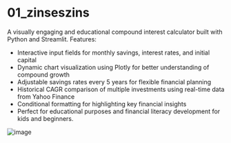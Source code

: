 # 01_zinseszins
A visually engaging and educational compound interest calculator built with Python and Streamlit.
Features:

- Interactive input fields for monthly savings, interest rates, and initial capital
- Dynamic chart visualization using Plotly for better understanding of compound growth
- Adjustable savings rates every 5 years for flexible financial planning
- Historical CAGR comparison of multiple investments using real-time data from Yahoo Finance
- Conditional formatting for highlighting key financial insights
- Perfect for educational purposes and financial literacy development for kids and beginners.

![image](https://github.com/user-attachments/assets/1d232fc7-70df-410e-96c7-f566bd00c673)

